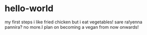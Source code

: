 # hello-world
my first steps
i like fried chicken but i eat vegetables!
sare ra!yenna pannira?
no more.I plan on becoming a vegan from now onwards!
